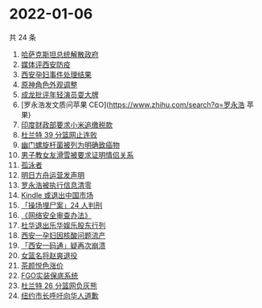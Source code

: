 # 2022-01-06

共 24 条

<!-- BEGIN -->
<!-- 最后更新时间 Thu Jan 06 2022 13:15:13 GMT+0800 (China Standard Time) -->

1. [哈萨克斯坦总统解散政府](https://www.zhihu.com/search?q=哈萨克斯坦)
1. [媒体评西安防疫](https://www.zhihu.com/search?q=西安疫情)
1. [西安孕妇事件处理结果](https://www.zhihu.com/search?q=西安孕妇)
1. [原神角色外观调整](https://www.zhihu.com/search?q=原神)
1. [成龙批评年轻演员耍大牌](https://www.zhihu.com/search?q=成龙批评年轻演员)
1. [罗永浩发文质问苹果 CEO](https://www.zhihu.com/search?q=罗永浩 苹果)
1. [印度财政部要求小米追缴税款](https://www.zhihu.com/search?q=小米)
1. [杜兰特 39 分篮网止连败](https://www.zhihu.com/search?q=篮网)
1. [幽门螺旋杆菌被列为明确致癌物](https://www.zhihu.com/search?q=幽门螺旋杆菌)
1. [男子教女友滑雪被要求证明情侣关系](https://www.zhihu.com/search?q=云佛山滑雪场)
1. [孤泳者](https://www.zhihu.com/search?q=孤泳者)
1. [明日方舟运营发声明](https://www.zhihu.com/search?q=明日方舟)
1. [罗永浩被执行信息清零](https://www.zhihu.com/search?q=罗永浩)
1. [Kindle 或退出中国市场](https://www.zhihu.com/search?q=Kindle)
1. [「操场埋尸案」24 人判刑](https://www.zhihu.com/search?q=操场埋尸案)
1. [《网络安全审查办法》](https://www.zhihu.com/search?q=网络安全审查办法)
1. [杜华退出乐华娱乐股东行列](https://www.zhihu.com/search?q=杜华)
1. [西安一孕妇因核酸问题流产](https://www.zhihu.com/search?q=西安孕妇)
1. [「西安一码通」疑再次崩溃](https://www.zhihu.com/search?q=西安一码通)
1. [女篮名将赵爽退役](https://www.zhihu.com/search?q=赵爽)
1. [茶颜悦色涨价](https://www.zhihu.com/search?q=茶颜悦色)
1. [FGO实装保底系统](https://www.zhihu.com/search?q=fgo)
1. [杜兰特 26 分篮网负灰熊](https://www.zhihu.com/search?q=篮网)
1. [纽约市长呼吁向华人道歉](https://www.zhihu.com/search?q=纽约市长道歉)

<!-- END -->
